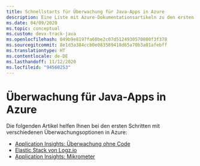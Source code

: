 ```yaml
---
title: Schnellstarts für Überwachung für Java-Apps in Azure
description: Eine Liste mit Azure-Dokumentationsartikeln zu den ersten Schritten im Zusammenhang mit Überwachung für Java-Apps.
ms.date: 04/09/2020
ms.topic: conceptual
ms.custom: devx-track-java
ms.openlocfilehash: 049b9e8197fa60be2c07d5124930570800f3f378
ms.sourcegitcommit: 8e1d3a384ccb0e083589418d65a70b3a01afebff
ms.translationtype: HT
ms.contentlocale: de-DE
ms.lasthandoff: 11/12/2020
ms.locfileid: "94560253"
---
```

# <a name="monitoring-for-java-apps-on-azure"></a>Überwachung für Java-Apps in Azure

Die folgenden Artikel helfen Ihnen bei den ersten Schritten mit verschiedenen Überwachungsoptionen in Azure:

- [Application Insights: Überwachung ohne Code](/azure/azure-monitor/app/java-in-process-agent)
- [Elastic Stack von Logz.io](../fundamentals/java-get-started-with-logzio.md)
- [Application Insights: Mikrometer](/azure/azure-monitor/app/micrometer-java)